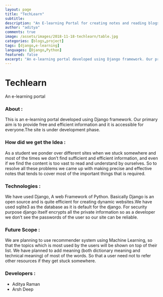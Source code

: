 ```yaml
---
layout: page
title: "TechLearn"
subtitle: 
description: "An E-learning Portal for creating notes and reading blogs using Django web framework"
author: "aditya"
comments: true
image: /assets/images/2018-11-18-techlearn/table.jpg
categories: [blogs,project]
tags: [django,e-learning]
languages: [Django,Python]
featured: false
excerpt: "An e-learning portal developed using Django framework. Our primary aim is to provide free and efficient information and it is accessible for everyone."
---
```


# Techlearn
An e-learning portal

### About :

This is an e-learning portal developed using Django framework. Our primary aim is to provide free and efficient information and it is accessible for everyone.The site is under development phase.

### How did we get the Idea :

As a student we ponder over different sites when we stuck somewhere and most of the times we don’t find sufficient and efficient information, and even if we find the content is too vast to read and understand by ourselves. So to resolve all these problems we came up with making precise and effective notes that tends to cover most of the important things that is required.

### Technologies :

We have used Django, A web Framework of Python. Basically Django is an open source and is quite efficient for creating dynamic websites.We have used sqlite3 as the database as it is default for the django. For security purpose django itself encrypts all the private information so as a developer we don’t see the passwords of the user so our site can be reliable.

### Future Scope :

We are planning to use recommender system using Machine Learning, so that the topics which is most used by the users will be shown on top of their list.
We have planned to add meaning (both dictionary meaning and technical meaning) of most of the words. So that a user need not to refer other resources if they get stuck somewhere.


### Developers :

- Aditya Raman
- Arsh Deep
